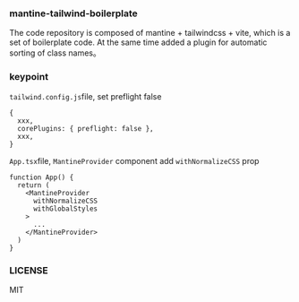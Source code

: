 ### mantine-tailwind-boilerplate

The code repository is composed of mantine + tailwindcss + vite, which is a set of boilerplate code. At the same time added a plugin for automatic sorting of class names。

### keypoint

`tailwind.config.js`file, set preflight false

```
{
  xxx,
  corePlugins: { preflight: false },
  xxx,
}
```

`App.tsx`file, `MantineProvider` component add `withNormalizeCSS` prop

```
function App() {
  return (
    <MantineProvider
      withNormalizeCSS
      withGlobalStyles
    >
      ...
    </MantineProvider>
  )
}
```

### LICENSE

MIT
